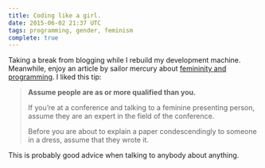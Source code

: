 ```yaml
---
title: Coding like a girl.
date: 2015-06-02 21:37 UTC
tags: programming, gender, feminism
complete: true
---
```


Taking a break from blogging while I rebuild my development machine.
Meanwhile, enjoy an article by sailor mercury about [femininity and
programming][coding-like-a-girl]. I liked this tip:

> **Assume people are as or more qualified than you.**
> 
> If you’re at a conference and talking to a feminine presenting person,
> assume they are an expert in the field of the conference.
> 
> Before you are about to explain a paper condescendingly to someone in a
> dress, assume that they wrote it.

This is probably good advice when talking to anybody about anything.

[coding-like-a-girl]: https://medium.com/@sailorhg/coding-like-a-girl-595b90791cce